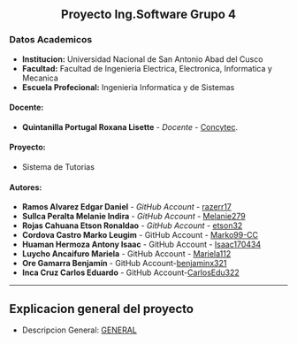 ## **<center> Proyecto Ing.Software Grupo 4 </center>**
### Datos Academicos 

- **Institucion:** Universidad Nacional de San Antonio Abad del Cusco
- **Facultad:** Facultad de Ingenieria Electrica, Electronica, Informatica y Mecanica
- **Escuela Profecional:** Ingenieria Informatica y de Sistemas

#### Docente:
- **Quintanilla Portugal Roxana Lisette** - _Docente_ - [Concytec](http://directorio.concytec.gob.pe/appDirectorioCTI/VerDatosInvestigador.do?id_investigador=40930).

#### Proyecto:

- Sistema de Tutorias

#### Autores:
- **Ramos Alvarez Edgar Daniel** - _GitHub Account_ - [razerr17](https://github.com/razerr17)
- **Sullca Peralta Melanie Indira** - _GitHub Account_ - [Melanie279](https://github.com/Melanie279)
- **Rojas Cahuana Etson Ronaldao** - _GitHub Account_ - [etson32](https://github.com/etson32)
- **Cordova Castro Marko Leugim** - GitHub Account - [Marko99-CC](https://github.com/Marko99-CC)
- **Huaman Hermoza Antony Isaac** - GitHub Account - [Isaac170434](https://github.com/Isaac170434)
- **Luycho Ancaifuro Mariela** - GitHub Account - [Mariela112](https://github.com/MLuAnc)
- **Ore Gamarra Benjamín** - GitHub Account-[benjaminx321](https://github.com/benjaminx321)
- **Inca Cruz Carlos Eduardo** - GitHub Account-[CarlosEdu322](https://github.com/CarlosEdu322)
---
## Explicacion general del proyecto
- Descripcion General: [GENERAL]()
